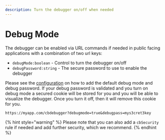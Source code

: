 ```yaml
---
description: Turn the debugger on/off when needed
---
```


# Debug Mode

The debugger can be enabled via URL commands if needed in public facing applications with a combination of two url keys:

* `debugMode:boolean` - Control to turn the debugger on/off
* `debugPassword:string` - The secure password to use to enable the debugger

Please see the [configuration](../essentials/configuration.md#debug-mode) on how to add the default debug mode and debug password.  If your debug password is validated and you turn on debug mode a secured cookie will be stored for you and you will be able to visualize the debugger.  Once you turn it off, then it will remove this cookie for you.

```
https://myapp.com/cbdebugger?debugmode=true&debugpass=mys3cret3key
```

{% hint style="warning" %}
Please note that you can also add a `cbSecurity` rule if needed and add further security, which we recommend.
{% endhint %}
